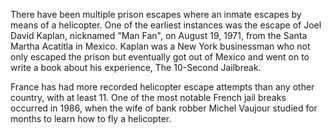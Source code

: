 There have been multiple prison escapes where an inmate escapes by means of a helicopter. One of the earliest instances was the escape of Joel David Kaplan, nicknamed "Man Fan", on August 19, 1971, from the Santa Martha Acatitla in Mexico. Kaplan was a New York businessman who not only escaped the prison but eventually got out of Mexico and went on to write a book about his experience, The 10-Second Jailbreak.

France has had more recorded helicopter escape attempts than any other country, with at least 11. One of the most notable French jail breaks occurred in 1986, when the wife of bank robber Michel Vaujour studied for months to learn how to fly a helicopter.
